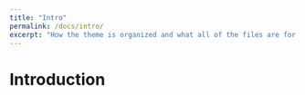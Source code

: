 ```yaml
---
title: "Intro"
permalink: /docs/intro/
excerpt: "How the theme is organized and what all of the files are for."
---
```



# Introduction